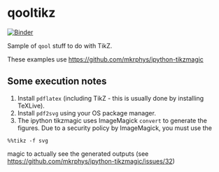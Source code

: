 # qooltikz

[![Binder](https://mybinder.org/badge_logo.svg)](https://mybinder.org/v2/gh/deathbeds/qooltikz/master?urlpath=lab)

Sample of `qool` stuff to do with TikZ.

These examples use https://github.com/mkrphys/ipython-tikzmagic

## Some execution notes

1. Install `pdflatex` (including TikZ - this is usually done by installing TeXLive).
2. Install `pdf2svg` using your OS package manager.
3. The ipython tikzmagic uses ImageMagick `convert` to generate the figures. Due to a security policy by ImageMagick, you must use the 
```
%%tikz -f svg
```
magic to actually see the generated outputs (see https://github.com/mkrphys/ipython-tikzmagic/issues/32)
